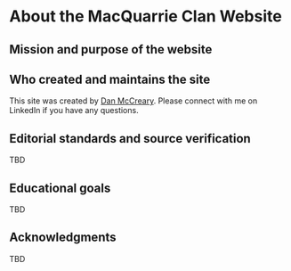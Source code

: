 # About the MacQuarrie Clan Website

## Mission and purpose of the website


## Who created and maintains the site

This site was created by [Dan McCreary](https://www.linkedin.com/in/danmccreary/).  Please connect with me on LinkedIn if you have any questions.

## Editorial standards and source verification
TBD

## Educational goals
TBD

## Acknowledgments
TBD